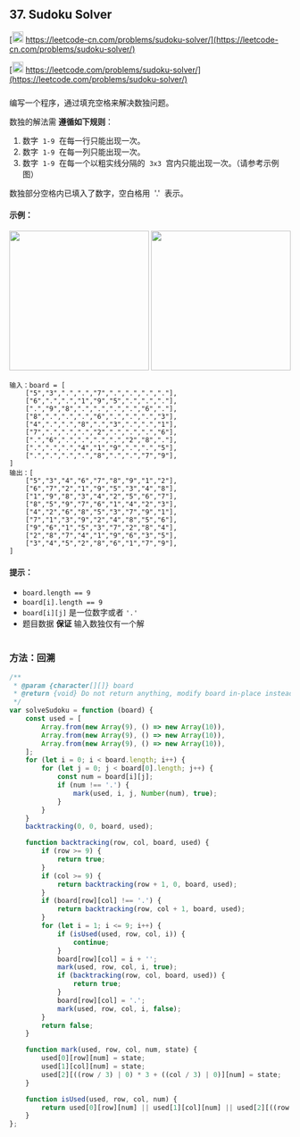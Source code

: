 ## 37. Sudoku Solver

[<img src="https://static.leetcode-cn.com/cn-mono-assets/production/assets/logo-dark-cn.c42314a8.svg" height="20" /> https://leetcode-cn.com/problems/sudoku-solver/](https://leetcode-cn.com/problems/sudoku-solver/)

[<img src="https://assets.leetcode.com/static_assets/public/webpack_bundles/images/logo-dark.e99485d9b.svg" height="20"/> https://leetcode.com/problems/sudoku-solver/](https://leetcode.com/problems/sudoku-solver/)

###

编写一个程序，通过填充空格来解决数独问题。

数独的解法需 **遵循如下规则**：

1. 数字  `1-9`  在每一行只能出现一次。
2. 数字  `1-9`  在每一列只能出现一次。
3. 数字  `1-9`  在每一个以粗实线分隔的  `3x3`  宫内只能出现一次。（请参考示例图）

数独部分空格内已填入了数字，空白格用  '.'  表示。

#### 示例：

<img src="https://assets.leetcode-cn.com/aliyun-lc-upload/uploads/2021/04/12/250px-sudoku-by-l2g-20050714svg.png" width="250" />

<img src="https://assets.leetcode-cn.com/aliyun-lc-upload/uploads/2021/04/12/250px-sudoku-by-l2g-20050714_solutionsvg.png" width="250" />

```
输入：board = [
    ["5","3",".",".","7",".",".",".","."],
    ["6",".",".","1","9","5",".",".","."],
    [".","9","8",".",".",".",".","6","."],
    ["8",".",".",".","6",".",".",".","3"],
    ["4",".",".","8",".","3",".",".","1"],
    ["7",".",".",".","2",".",".",".","6"],
    [".","6",".",".",".",".","2","8","."],
    [".",".",".","4","1","9",".",".","5"],
    [".",".",".",".","8",".",".","7","9"],
]
输出：[
    ["5","3","4","6","7","8","9","1","2"],
    ["6","7","2","1","9","5","3","4","8"],
    ["1","9","8","3","4","2","5","6","7"],
    ["8","5","9","7","6","1","4","2","3"],
    ["4","2","6","8","5","3","7","9","1"],
    ["7","1","3","9","2","4","8","5","6"],
    ["9","6","1","5","3","7","2","8","4"],
    ["2","8","7","4","1","9","6","3","5"],
    ["3","4","5","2","8","6","1","7","9"],
]
```

#### 提示：

-   `board.length == 9`
-   `board[i].length == 9`
-   `board[i][j]` 是一位数字或者 `'.'`
-   题目数据 **保证** 输入数独仅有一个解

#

### 方法：回溯

```js
/**
 * @param {character[][]} board
 * @return {void} Do not return anything, modify board in-place instead.
 */
var solveSudoku = function (board) {
    const used = [
        Array.from(new Array(9), () => new Array(10)),
        Array.from(new Array(9), () => new Array(10)),
        Array.from(new Array(9), () => new Array(10)),
    ];
    for (let i = 0; i < board.length; i++) {
        for (let j = 0; j < board[0].length; j++) {
            const num = board[i][j];
            if (num !== '.') {
                mark(used, i, j, Number(num), true);
            }
        }
    }
    backtracking(0, 0, board, used);

    function backtracking(row, col, board, used) {
        if (row >= 9) {
            return true;
        }
        if (col >= 9) {
            return backtracking(row + 1, 0, board, used);
        }
        if (board[row][col] !== '.') {
            return backtracking(row, col + 1, board, used);
        }
        for (let i = 1; i <= 9; i++) {
            if (isUsed(used, row, col, i)) {
                continue;
            }
            board[row][col] = i + '';
            mark(used, row, col, i, true);
            if (backtracking(row, col, board, used)) {
                return true;
            }
            board[row][col] = '.';
            mark(used, row, col, i, false);
        }
        return false;
    }

    function mark(used, row, col, num, state) {
        used[0][row][num] = state;
        used[1][col][num] = state;
        used[2][((row / 3) | 0) * 3 + ((col / 3) | 0)][num] = state;
    }

    function isUsed(used, row, col, num) {
        return used[0][row][num] || used[1][col][num] || used[2][((row / 3) | 0) * 3 + ((col / 3) | 0)][num];
    }
};
```
